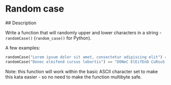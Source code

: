 # Random case

## Description

Write a function that will randomly upper and lower characters in a string - `randomCase()` (`random_case()` for Python).

A few examples:

```python
randomCase("Lorem ipsum dolor sit amet, consectetur adipiscing elit") == "lOReM ipSum DOloR SiT AmeT, cOnsEcTEtuR aDiPiSciNG eLIt"
randomCase("Donec eleifend cursus lobortis") == "DONeC ElEifEnD CuRsuS LoBoRTIs"
```

Note: this function will work within the basic ASCII character set to make this kata easier - so no need to make the function multibyte safe.
